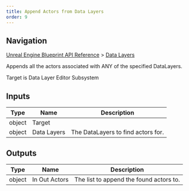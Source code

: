 ```yaml
---
title: Append Actors from Data Layers
order: 9
---
```

## Navigation

[Unreal Engine Blueprint API Reference](https://dev.epicgames.com/documentation/en-us/unreal-engine/BlueprintAPI) > [Data Layers](https://dev.epicgames.com/documentation/en-us/unreal-engine/BlueprintAPI/DataLayers)

Appends all the actors associated with ANY of the specified DataLayers.

Target is Data Layer Editor Subsystem

## Inputs

| Type | Name | Description |
| --- | --- | --- |
| object | Target |  |
| object | Data Layers | The DataLayers to find actors for. |

## Outputs

| Type | Name | Description |
| --- | --- | --- |
| object | In Out Actors | The list to append the found actors to. |
